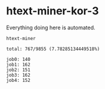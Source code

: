 # htext-miner-kor-3

Everything doing here is automated.

```
htext-miner

total: 767/9855 (7.78285134449518%)

job0: 140
job1: 162
job2: 151
job3: 162
job4: 152
```